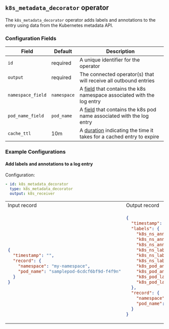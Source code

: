 ## `k8s_metadata_decorator` operator

The `k8s_metadata_decorator` operator adds labels and annotations to the entry using data from the Kubernetes metadata API.

### Configuration Fields

| Field             | Default     | Description                                                                                     |
| ---               | ---         | ---                                                                                             |
| `id`              | required    | A unique identifier for the operator                                                            |
| `output`          | required    | The connected operator(s) that will receive all outbound entries                                |
| `namespace_field` | `namespace` | A [field](/docs/types/field.md) that contains the k8s namespace associated with the log entry   |
| `pod_name_field`  | `pod_name`  | A [field](/docs/types/field.md) that contains the k8s pod name associated with the log entry    |
| `cache_ttl`       | 10m         | A [duration](/docs/types/duration.md) indicating the time it takes for a cached entry to expire |

### Example Configurations


#### Add labels and annotations to a log entry

Configuration:
```yaml
- id: k8s_metadata_decorator
  type: k8s_metadata_decorator
  output: k8s_receiver
```

<table>
<tr><td> Input record </td> <td> Output record </td></tr>
<tr>
<td>

```json
{
  "timestamp": "",
  "record": {
    "namespace": "my-namespace",
    "pod_name": "samplepod-6cdcf6bf9d-f4f9n"
  }
}
```

</td>
<td>

```json
{
  "timestamp": "",
  "labels": {
    "k8s_ns_annotation/addonmanager.kubernetes.io/mode": "Reconcile",
    "k8s_ns_annotation/control-plane": "true",
    "k8s_ns_annotation/kubernetes.io/cluster-service": "true",
    "k8s_ns_label/addonmanager.kubernetes.io/mode": "Reconcile",
    "k8s_ns_label/control-plane": "true",
    "k8s_ns_label/kubernetes.io/cluster-service": "true",
    "k8s_pod_annotation/k8s-app": "dashboard-metrics-scraper",
    "k8s_pod_annotation/pod-template-hash": "5f44bbb8b5",
    "k8s_pod_label/k8s-app": "dashboard-metrics-scraper",
    "k8s_pod_label/pod-template-hash": "5f44bbb8b5"
  },
  "record": {
    "namespace": "my-namespace",
    "pod_name": "samplepod-6cdcf6bf9d-f4f9n"
  }
}
```

</td>
</tr>
</table>
